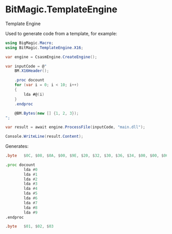 # BitMagic.TemplateEngine
Template Engine

Used to generate code from a template, for example:

```c#
using BigMagic.Macro;
using BitMagic.TemplateEngine.X16;

var engine = CsasmEngine.CreateEngine();

var inputCode = @"
    BM.X16Header();

    .proc docount
    for (var i = 0; i < 10; i++)
    {
        lda #@(i)
    }
    .endproc

    @BM.Bytes(new [] {1, 2, 3});
";

var result = await engine.ProcessFile(inputCode, "main.dll");

Console.WriteLine(result.Content);
```

Generates:

```asm
.byte   $0C, $08, $0A, $00, $9E, $20, $32, $30, $36, $34, $00, $00, $00, $00, $00

.proc docount
        lda #0
        lda #1
        lda #2
        lda #3
        lda #4
        lda #5
        lda #6
        lda #7
        lda #8
        lda #9
.endproc

.byte   $01, $02, $03
```
